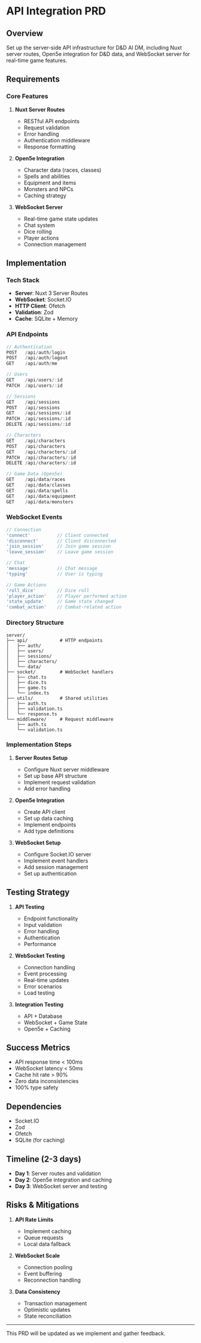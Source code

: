 # API Integration PRD

## Overview
Set up the server-side API infrastructure for D&D AI DM, including Nuxt server routes, Open5e integration for D&D data, and WebSocket server for real-time game features.

## Requirements

### Core Features
1. **Nuxt Server Routes**
   - RESTful API endpoints
   - Request validation
   - Error handling
   - Authentication middleware
   - Response formatting

2. **Open5e Integration**
   - Character data (races, classes)
   - Spells and abilities
   - Equipment and items
   - Monsters and NPCs
   - Caching strategy

3. **WebSocket Server**
   - Real-time game state updates
   - Chat system
   - Dice rolling
   - Player actions
   - Connection management

## Implementation

### Tech Stack
- **Server**: Nuxt 3 Server Routes
- **WebSocket**: Socket.IO
- **HTTP Client**: Ofetch
- **Validation**: Zod
- **Cache**: SQLite + Memory

### API Endpoints
```typescript
// Authentication
POST   /api/auth/login
POST   /api/auth/logout
GET    /api/auth/me

// Users
GET    /api/users/:id
PATCH  /api/users/:id

// Sessions
GET    /api/sessions
POST   /api/sessions
GET    /api/sessions/:id
PATCH  /api/sessions/:id
DELETE /api/sessions/:id

// Characters
GET    /api/characters
POST   /api/characters
GET    /api/characters/:id
PATCH  /api/characters/:id
DELETE /api/characters/:id

// Game Data (Open5e)
GET    /api/data/races
GET    /api/data/classes
GET    /api/data/spells
GET    /api/data/equipment
GET    /api/data/monsters
```

### WebSocket Events
```typescript
// Connection
'connect'          // Client connected
'disconnect'       // Client disconnected
'join_session'     // Join game session
'leave_session'    // Leave game session

// Chat
'message'          // Chat message
'typing'           // User is typing

// Game Actions
'roll_dice'        // Dice roll
'player_action'    // Player performed action
'state_update'     // Game state changed
'combat_action'    // Combat-related action
```

### Directory Structure
```
server/
├── api/            # HTTP endpoints
│   ├── auth/
│   ├── users/
│   ├── sessions/
│   ├── characters/
│   └── data/
├── socket/         # WebSocket handlers
│   ├── chat.ts
│   ├── dice.ts
│   ├── game.ts
│   └── index.ts
├── utils/          # Shared utilities
│   ├── auth.ts
│   ├── validation.ts
│   └── response.ts
└── middleware/     # Request middleware
    ├── auth.ts
    └── validation.ts
```

### Implementation Steps
1. **Server Routes Setup**
   - Configure Nuxt server middleware
   - Set up base API structure
   - Implement request validation
   - Add error handling

2. **Open5e Integration**
   - Create API client
   - Set up data caching
   - Implement endpoints
   - Add type definitions

3. **WebSocket Setup**
   - Configure Socket.IO server
   - Implement event handlers
   - Add session management
   - Set up authentication

## Testing Strategy
1. **API Testing**
   - Endpoint functionality
   - Input validation
   - Error handling
   - Authentication
   - Performance

2. **WebSocket Testing**
   - Connection handling
   - Event processing
   - Real-time updates
   - Error scenarios
   - Load testing

3. **Integration Testing**
   - API + Database
   - WebSocket + Game State
   - Open5e + Caching

## Success Metrics
- API response time < 100ms
- WebSocket latency < 50ms
- Cache hit rate > 90%
- Zero data inconsistencies
- 100% type safety

## Dependencies
- Socket.IO
- Zod
- Ofetch
- SQLite (for caching)

## Timeline (2-3 days)
- **Day 1**: Server routes and validation
- **Day 2**: Open5e integration and caching
- **Day 3**: WebSocket server and testing

## Risks & Mitigations
1. **API Rate Limits**
   - Implement caching
   - Queue requests
   - Local data fallback

2. **WebSocket Scale**
   - Connection pooling
   - Event buffering
   - Reconnection handling

3. **Data Consistency**
   - Transaction management
   - Optimistic updates
   - State reconciliation

---

This PRD will be updated as we implement and gather feedback. 